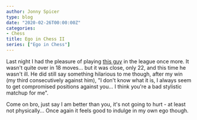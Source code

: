 ```yaml
---
author: Jonny Spicer
type: blog
date: "2020-02-26T00:00:00Z"
categories:
- Chess
title: Ego in Chess II
series: ["Ego in Chess"]
---
```

Last night I had the pleasure of playing [this guy](/blog/ego-in-chess) in the
league once more. It wasn't quite over in 18 moves... but it was close, only 22, and this time
he wasn't ill. He did still say something hilarious to me though, after my win (my third consecutively against him), "I don't know what it is, I always seem to get compromised positions
against you... I think you're a bad stylistic matchup for me".

Come on bro, just say I am better than you, it's not going to hurt - at least not physically...
Once again it feels good to indulge in my own ego though.
